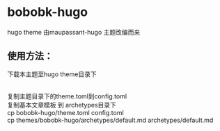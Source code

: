 # bobobk-hugo
hugo theme
由maupassant-hugo 主题改编而来

## 使用方法：
下载本主题至hugo theme目录下

<br>
复制主题目录下的theme.toml到config.toml

<br>
复制基本文章模板 到 archetypes目录下

<br>
cp bobobk-hugo/theme.toml config.toml

<br>
cp themes/bobobk-hugo/archetypes/default.md  archetypes/default.md

